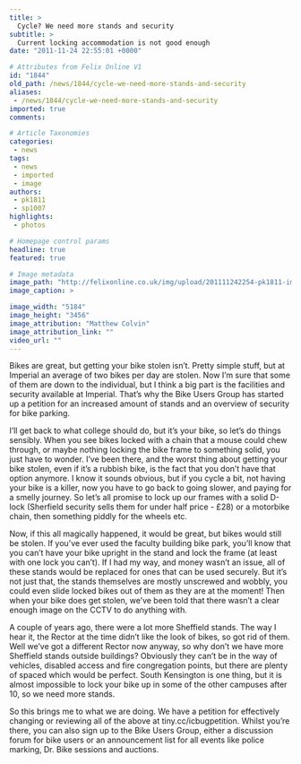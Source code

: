 ```yaml
---
title: >
  Cycle? We need more stands and security
subtitle: >
  Current locking accommodation is not good enough
date: "2011-11-24 22:55:01 +0000"

# Attributes from Felix Online V1
id: "1844"
old_path: /news/1844/cycle-we-need-more-stands-and-security
aliases:
 - /news/1844/cycle-we-need-more-stands-and-security
imported: true
comments:

# Article Taxonomies
categories:
 - news
tags:
 - news
 - imported
 - image
authors:
 - pk1811
 - sp1007
highlights:
 - photos

# Homepage control params
headline: true
featured: true

# Image metadata
image_path: "http://felixonline.co.uk/img/upload/201111242254-pk1811-img_7517.jpg"
image_caption: >

image_width: "5184"
image_height: "3456"
image_attribution: "Matthew Colvin"
image_attribution_link: ""
video_url: ""
---
```


Bikes are great, but getting your bike stolen isn’t. Pretty simple stuff, but at Imperial an average of two bikes per day are stolen. Now I’m sure that some of them are down to the individual, but I think a big part is the facilities and security available at Imperial. That’s why the Bike Users Group has started up a petition for an increased amount of stands and an overview of security for bike parking.

I’ll get back to what college should do, but it’s your bike, so let’s do things sensibly. When you see bikes locked with a chain that a mouse could chew through, or maybe nothing locking the bike frame to something solid, you just have to wonder. I’ve been there, and the worst thing about getting your bike stolen, even if it’s a rubbish bike, is the fact that you don’t have that option anymore. I know it sounds obvious, but if you cycle a bit, not having your bike is a killer, now you have to go back to going slower, and paying for a smelly journey. So let’s all promise to lock up our frames with a solid D-lock (Sherfield security sells them for under half price - £28) or a motorbike chain, then something piddly for the wheels etc.

Now, if this all magically happened, it would be great, but bikes would still be stolen. If you’ve ever used the faculty building bike park, you’ll know that you can’t have your bike upright in the stand and lock the frame (at least with one lock you can’t). If I had my way, and money wasn’t an issue, all of these stands would be replaced for ones that can be used securely. But it’s not just that, the stands themselves are mostly unscrewed and wobbly, you could even slide locked bikes out of them as they are at the moment! Then when your bike does get stolen, we’ve been told that there wasn’t a clear enough image on the CCTV to do anything with.

A couple of years ago, there were a lot more Sheffield stands. The way I hear it, the Rector at the time didn’t like the look of bikes, so got rid of them. Well we’ve got a different Rector now anyway, so why don’t we have more Sheffield stands outside buildings? Obviously they can’t be in the way of vehicles, disabled access and fire congregation points, but there are plenty of spaced which would be perfect. South Kensington is one thing, but it is almost impossible to lock your bike up in some of the other campuses after 10, so we need more stands.

So this brings me to what we are doing. We have a petition for effectively changing or reviewing all of the above at tiny.cc/icbugpetition. Whilst you’re there, you can also sign up to the Bike Users Group, either a discussion forum for bike users or an announcement list for all events like police marking, Dr. Bike sessions and auctions.
